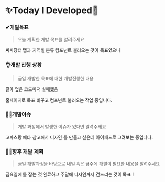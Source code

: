 # ✨Today I Developed🤞



### ✔개발목표

> 오늘 계획한 개발 목표를 알려주세요

싸피장터 탭과 지역별 분류 컴포넌트 불러오는 것이 목표였으나

### 👌개발 진행 상황

> 금일 개발한 목표에 대한 개발진행한 내용

갈아 엎은 코드마저 실패했음

홈페이지로 목표 바꾸고 컴포넌트 불러오는 작업 중입니다.



### 🤷‍♂️개발이슈

> 개발 과정에서 발생한 이슈가 있다면 알려주세요

고파스랑 에타 참고해서 디자인 틀 만들고 싶은데 아이패드로 그려보는 중입니다. 



### 🐱‍🚀향후 개발 계획

> 금일 개발과정을 바탕으로 내일 혹은 금주에 개발이 필요한 내용을 알려주세요

금요일에 틀 잡는 것 완료하고 주말에 디자인까지 건드리는 것이 목표 ! 
